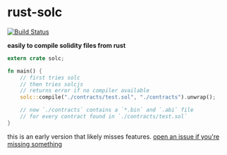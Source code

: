 # rust-solc

[![Build Status][travis-image]][travis-url]

[travis-image]: https://travis-ci.org/snd/rust_solc.svg?branch=master
[travis-url]: https://travis-ci.org/snd/rust_solc

**easily to compile solidity files from rust**

```rust
extern crate solc;

fn main() {
    // first tries solc
    // then tries solcjs
    // returns error if no compiler available
    solc::compile("./contracts/test.sol", "./contracts").unwrap();

    // now `./contracts` contains a `*.bin` and `.abi` file
    // for every contract found in `./contracts/test.sol`
}
```

this is an early version that likely misses features.
[open an issue if you're missing something](https://github.com/snd/rust_solc/issues/new)
